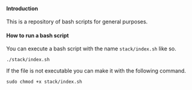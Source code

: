 #### Introduction

This is a repository of bash scripts for general purposes.

#### How to run a bash script

You can execute a bash script with the name `stack/index.sh` like so.

```
./stack/index.sh
```

If the file is not executable you can make it with the following command.

```
sudo chmod +x stack/index.sh
```
